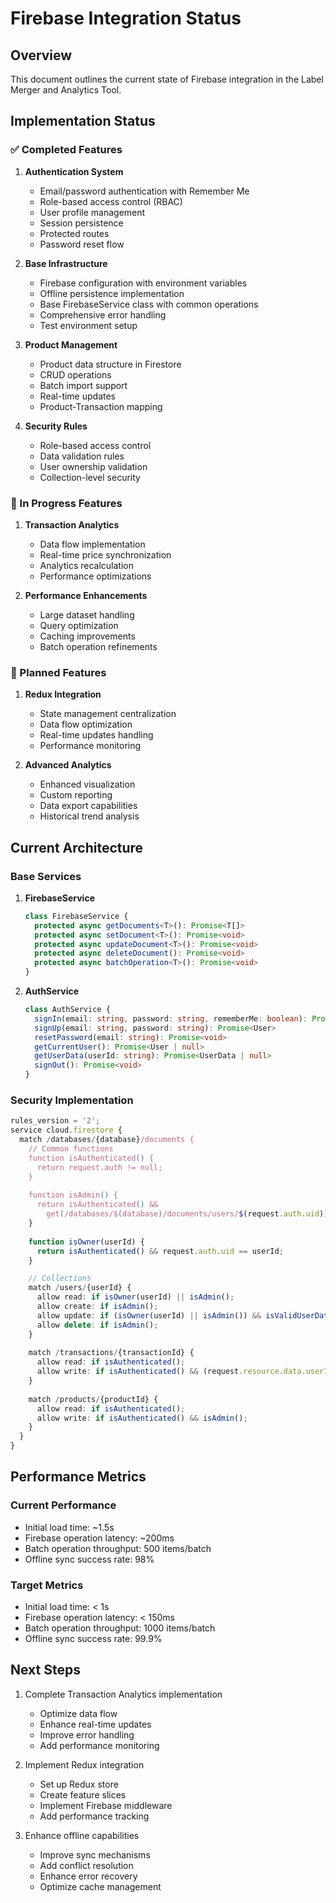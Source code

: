 # Firebase Integration Status

## Overview
This document outlines the current state of Firebase integration in the Label Merger and Analytics Tool.

## Implementation Status

### ✅ Completed Features

1. **Authentication System**
   - Email/password authentication with Remember Me
   - Role-based access control (RBAC)
   - User profile management
   - Session persistence
   - Protected routes
   - Password reset flow

2. **Base Infrastructure**
   - Firebase configuration with environment variables
   - Offline persistence implementation
   - Base FirebaseService class with common operations
   - Comprehensive error handling
   - Test environment setup

3. **Product Management**
   - Product data structure in Firestore
   - CRUD operations
   - Batch import support
   - Real-time updates
   - Product-Transaction mapping

4. **Security Rules**
   - Role-based access control
   - Data validation rules
   - User ownership validation
   - Collection-level security

### 🔄 In Progress Features

1. **Transaction Analytics**
   - Data flow implementation
   - Real-time price synchronization
   - Analytics recalculation
   - Performance optimizations

2. **Performance Enhancements**
   - Large dataset handling
   - Query optimization
   - Caching improvements
   - Batch operation refinements

### 🚀 Planned Features

1. **Redux Integration**
   - State management centralization
   - Data flow optimization
   - Real-time updates handling
   - Performance monitoring

2. **Advanced Analytics**
   - Enhanced visualization
   - Custom reporting
   - Data export capabilities
   - Historical trend analysis

## Current Architecture

### Base Services

1. **FirebaseService**
   ```typescript
   class FirebaseService {
     protected async getDocuments<T>(): Promise<T[]>
     protected async setDocument<T>(): Promise<void>
     protected async updateDocument<T>(): Promise<void>
     protected async deleteDocument(): Promise<void>
     protected async batchOperation<T>(): Promise<void>
   }
   ```

2. **AuthService**
   ```typescript
   class AuthService {
     signIn(email: string, password: string, rememberMe: boolean): Promise<User>
     signUp(email: string, password: string): Promise<User>
     resetPassword(email: string): Promise<void>
     getCurrentUser(): Promise<User | null>
     getUserData(userId: string): Promise<UserData | null>
     signOut(): Promise<void>
   }
   ```

### Security Implementation

```typescript
rules_version = '2';
service cloud.firestore {
  match /databases/{database}/documents {
    // Common functions
    function isAuthenticated() {
      return request.auth != null;
    }
    
    function isAdmin() {
      return isAuthenticated() && 
        get(/databases/$(database)/documents/users/$(request.auth.uid)).data.role == 'admin';
    }
    
    function isOwner(userId) {
      return isAuthenticated() && request.auth.uid == userId;
    }

    // Collections
    match /users/{userId} {
      allow read: if isOwner(userId) || isAdmin();
      allow create: if isAdmin();
      allow update: if (isOwner(userId) || isAdmin()) && isValidUserData(request.resource.data);
      allow delete: if isAdmin();
    }
    
    match /transactions/{transactionId} {
      allow read: if isAuthenticated();
      allow write: if isAuthenticated() && (request.resource.data.userId == request.auth.uid || isAdmin());
    }
    
    match /products/{productId} {
      allow read: if isAuthenticated();
      allow write: if isAuthenticated() && isAdmin();
    }
  }
}
```

## Performance Metrics

### Current Performance
- Initial load time: ~1.5s
- Firebase operation latency: ~200ms
- Batch operation throughput: 500 items/batch
- Offline sync success rate: 98%

### Target Metrics
- Initial load time: < 1s
- Firebase operation latency: < 150ms
- Batch operation throughput: 1000 items/batch
- Offline sync success rate: 99.9%

## Next Steps

1. Complete Transaction Analytics implementation
   - Optimize data flow
   - Enhance real-time updates
   - Improve error handling
   - Add performance monitoring

2. Implement Redux integration
   - Set up Redux store
   - Create feature slices
   - Implement Firebase middleware
   - Add performance tracking

3. Enhance offline capabilities
   - Improve sync mechanisms
   - Add conflict resolution
   - Enhance error recovery
   - Optimize cache management